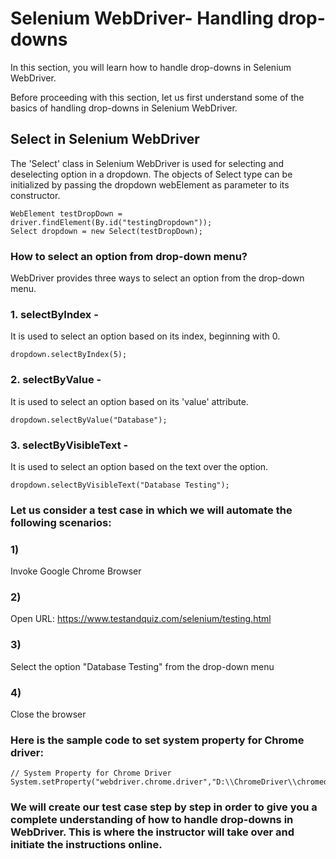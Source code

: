 # Selenium WebDriver- Handling drop-downs
In this section, you will learn how to handle drop-downs in Selenium WebDriver.

Before proceeding with this section, let us first understand some of the basics of handling drop-downs in Selenium WebDriver.

## Select in Selenium WebDriver
The 'Select' class in Selenium WebDriver is used for selecting and deselecting option in a dropdown. The objects of Select type can be initialized by passing the dropdown webElement as parameter to its constructor.
```
WebElement testDropDown = driver.findElement(By.id("testingDropdown"));  
Select dropdown = new Select(testDropDown);  
```
### How to select an option from drop-down menu?

WebDriver provides three ways to select an option from the drop-down menu.

### 1. selectByIndex - 
It is used to select an option based on its index, beginning with 0.
```
dropdown.selectByIndex(5);
```
### 2. selectByValue - 
It is used to select an option based on its 'value' attribute.
```
dropdown.selectByValue("Database");
```
### 3. selectByVisibleText - 
It is used to select an option based on the text over the option.
```
dropdown.selectByVisibleText("Database Testing");  
```
### Let us consider a test case in which we will automate the following scenarios:

### 1)
Invoke Google Chrome Browser
### 2)
Open URL: https://www.testandquiz.com/selenium/testing.html
### 3)
Select the option "Database Testing" from the drop-down menu
### 4)
Close the browser

### Here is the sample code to set system property for Chrome driver:
```
// System Property for Chrome Driver   
System.setProperty("webdriver.chrome.driver","D:\\ChromeDriver\\chromedriver.exe"); 
``` 

### We will create our test case step by step in order to give you a complete understanding of how to handle drop-downs in WebDriver.  This is where the instructor will take over and initiate the instructions online.
